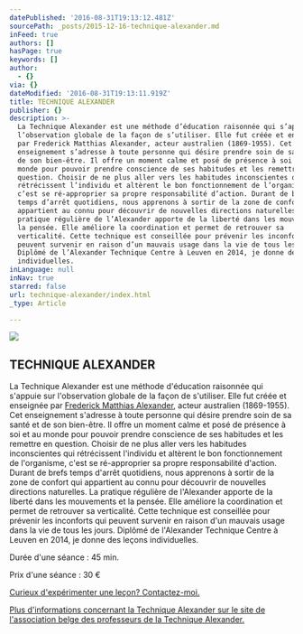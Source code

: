```yaml
---
datePublished: '2016-08-31T19:13:12.481Z'
sourcePath: _posts/2015-12-16-technique-alexander.md
inFeed: true
authors: []
hasPage: true
keywords: []
author:
  - {}
via: {}
dateModified: '2016-08-31T19:13:11.919Z'
title: TECHNIQUE ALEXANDER
publisher: {}
description: >-
  La Technique Alexander est une méthode d’éducation raisonnée qui s’appuie sur
  l’observation globale de la façon de s’utiliser. Elle fut créée et enseignée
  par Frederick Matthias Alexander, acteur australien (1869-1955). Cet
  enseignement s’adresse à toute personne qui désire prendre soin de sa santé et
  de son bien-être. Il offre un moment calme et posé de présence à soi et au
  monde pour pouvoir prendre conscience de ses habitudes et les remettre en
  question. Choisir de ne plus aller vers les habitudes inconscientes qui
  rétrécissent l’individu et altèrent le bon fonctionnement de l’organisme,
  c’est se ré-approprier sa propre responsabilité d’action. Durant de brefs
  temps d’arrêt quotidiens, nous apprenons à sortir de la zone de confort qui
  appartient au connu pour découvrir de nouvelles directions naturelles. La
  pratique régulière de l’Alexander apporte de la liberté dans les mouvements et
  la pensée. Elle améliore la coordination et permet de retrouver sa
  verticalité. Cette technique est conseillée pour prévenir les inconforts qui
  peuvent survenir en raison d’un mauvais usage dans la vie de tous les jours.
  Diplômé de l’Alexander Technique Centre à Leuven en 2014, je donne des leçons
  individuelles.
inLanguage: null
inNav: true
starred: false
url: technique-alexander/index.html
_type: Article

---
```

![](https://the-grid-user-content.s3-us-west-2.amazonaws.com/6d723faf-7438-4deb-a4b4-d23bc4575f47.jpg)

## TECHNIQUE ALEXANDER

La Technique Alexander est une méthode d'éducation raisonnée qui s'appuie sur l'observation globale de la façon de s'utiliser. Elle fut créée et enseignée par [Frederick Matthias Alexander][0], acteur australien (1869-1955). Cet enseignement s'adresse à toute personne qui désire prendre soin de sa santé et de son bien-être. Il offre un moment calme et posé de présence à soi et au monde pour pouvoir prendre conscience de ses habitudes et les remettre en question. Choisir de ne plus aller vers les habitudes inconscientes qui rétrécissent l'individu et altèrent le bon fonctionnement de l'organisme, c'est se ré-approprier sa propre responsabilité d'action. Durant de brefs temps d'arrêt quotidiens, nous apprenons à sortir de la zone de confort qui appartient au connu pour découvrir de nouvelles directions naturelles. La pratique régulière de l'Alexander apporte de la liberté dans les mouvements et la pensée. Elle améliore la coordination et permet de retrouver sa verticalité. Cette technique est conseillée pour prévenir les inconforts qui peuvent survenir en raison d'un mauvais usage dans la vie de tous les jours. Diplômé de l'Alexander Technique Centre à Leuven en 2014, je donne des leçons individuelles.

Durée d'une séance : 45 min.

Prix d'une séance : 30 €

[Curieux d'expérimenter une leçon? Contactez-moi.][1]

[Plus d'informations concernant la Technique Alexander sur le site de l'association belge des professeurs de la Technique Alexander.][2]

[0]: http://fr.wikipedia.org/wiki/Frederick_Matthias_Alexander
[1]: http://www.martinmichiels.be/#contact "Contactez-moi"
[2]: http://www.fmalexandertech.be/technique_a_propos.php "AEFMAT - À propos de la Technique Alexander"